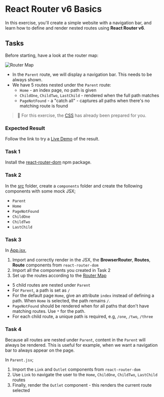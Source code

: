 # React Router v6 Basics

In this exercise, you'll create a simple website with a navigation bar, and learn how to define and render nested routes using **React Router v6**.

## Tasks

Before starting, have a look at the router map:

![Router Map](/router-map.png)

- In the `Parent` route, we will display a navigation bar. This needs to be always shown.
- We have 5 routes nested under the `Parent` route:
  - `Home` - an index page, no path is given
  - `ChildOne`, `ChildTwo`, `LastChild` - rendered when the full path matches
  - `PageNotFound` - a "catch all" - captures all paths when there's no matching route is found

> 🐶 For this exercise, the [CSS](./src/App.css) has already been prepared for you.

### Expected Result

Follow the link to try a [Live Demo](https://dci-webdev.github.io/spa-router-v6-basics/) of the result.

### Task 1

Install the [react-router-dom](https://www.npmjs.com/package/react-router-dom) npm package.

### Task 2

In the [src](./src/) folder, create a `components` folder and create the following components with some mock JSX;

- `Parent`
- `Home`
- `PageNotFound`
- `ChildOne`
- `ChildTwo`
- `LastChild`

### Task 3

In [App.jsx](/src/App.jsx),

1. Import and correctly render in the JSX, the **BrowserRouter**, **Routes**, **Route** components from `react-router-dom`
2. Import all the components you created in Task 2
3. Set up the routes according to the [Router Map](/router-map.png)

- 5 child routes are nested under `Parent`
- For `Parent`, a path is set as `/`
- For the default page `Home`, give an attribute `index` instead of defining a path. When `Home` is selected, the path remains `/`.
- `PageNotFound` should be rendered when for all paths that don't have matching routes. Use `*` for the path.
- For each child route, a unique path is required, e.g, `/one`, `/two`, `/three`

### Task 4

Because all routes are nested under `Parent`, content in the `Parent` will always be rendered. This is useful for example, when we want a navigation bar to always appear on the page.

In `Parent.jsx`;

1. Import the `Link` and `Outlet` components from `react-router-dom`
2. Use `Link` to navigate the user to the `Home`, `ChildOne`, `ChildTwo`, `LastChild` routes
3. Finally, render the `Outlet` component - this renders the current route selected
